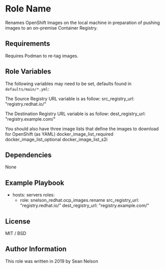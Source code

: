 Role Name
=========

Renames OpenShift Images on the local machine in preparation of pushing images
to an on-premise Container Registry.  

Requirements
------------

Requires Podman to re-tag images.

Role Variables
--------------

The following variables may need to be set, defaults found in `defaults/main/*.yml`:

The Source Registry URL variable is as follow:
    src_registry_url: "registry.redhat.io/"

The Destination Registry URL variable is as follow:
    dest_registry_url: "registry.example.com/"

You should also have three image lists that define the images to download for OpenShift (as YAML)
    docker_image_list_required
    docker_image_list_optional
    docker_image_list_s2i

Dependencies
------------

None

Example Playbook
----------------

- hosts: servers
  roles:
    - role: snelson_redhat.ocp_images.rename
      src_registry_url: "registry.redhat.io/"
      dest_registry_url: "registry.example.com/"

License
-------

MIT / BSD

Author Information
------------------

This role was written in 2019 by Sean Nelson
